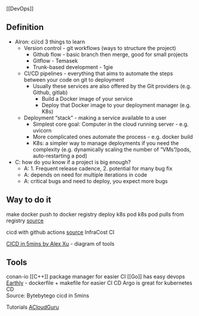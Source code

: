 [[DevOps]]

## Definition
- Alron: ci/cd 3 things to learn
	- Version control - git workflows (ways to structure the project)
		- Github flow - basic branch then merge, good for small projects
		- Gitflow - Temasek
		- Trunk-based development - 1gie
	- CI/CD pipelines - everything that aims to automate the steps between your code on git to deployment
		- Usually these services are also offered by the Git providers (e.g. Github, gitlab)
			- Build a Docker image of your service
			- Deploy that Docker image to your deployment manager (e.g. K8s)
	- Deployment “stack” - making a service available to a user
		- Simplest core goal: Computer in the cloud running server - e.g. uvicorn
		- More complicated ones automate the process - e.g. docker build
		- K8s: a simpler way to manage deployments if you need the complexity (e.g. dynamically scaling the number of “VMs”/pods, auto-restarting a pod)
- C: how do you know if a project is big enough?
	- A: 1. Frequent release cadence, 2. potential for many bug fix
	- A: depends on need for multiple iterations in code
	- A: critical bugs and need to deploy, you expect more bugs

## Way to do it
make docker
push to docker registry
deploy k8s pod
k8s pod pulls from registry
[source](https://www.youtube.com/watch?v=sH-trYwjkkY)

cicd with github actions [source](https://nicwortel.nl/blog/2022/05/27/continuous-deployment-to-kubernetes-with-github-actions)
InfraCost CI

[CICD in 5mins by Alex Xu](https://youtu.be/42UP1fxi2SY?t=327) - diagram of tools

## Tools
conan-io [[C++]] package manager for easier CI
[[Go]] has easy devops
[Earthly](https://earthly.dev/) - dockerfile + makefile for easier CI CD
Argo is great for kubernetes CD  
Source: Bytebytego cicd in 5mins

Tutorials
[ACloudGuru](https://acloudguru.com/course/implementing-a-full-ci-cd-pipeline)